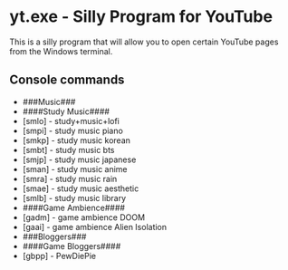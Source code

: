 # yt.exe - Silly Program for YouTube
This is a silly program that will allow you to open certain YouTube pages from the Windows terminal.


Console commands
---
* ###Music###
* ####Study Music####
* [smlo] - study+music+lofi
* [smpi] - study music piano
* [smkp] - study music korean
* [smbt] - study music bts
* [smjp] - study music japanese
* [sman] - study music anime
* [smra] - study music rain
* [smae] - study music aesthetic
* [smlb] - study music library
* ####Game Ambience####
* [gadm] - game ambience DOOM
* [gaai] - game ambience Alien Isolation
* ###Bloggers###
* ####Game Bloggers####
* [gbpp] - PewDiePie 
